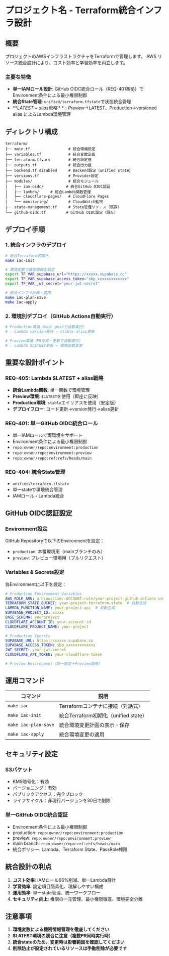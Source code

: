 # プロジェクト名 - Terraform統合インフラ設計

## 概要

プロジェクトのAWSインフラストラクチャをTerraformで管理します。
AWS リソース統合設計により、コスト効率と学習効率を両立します。

### 主要な特徴

- **単一IAMロール設計**: GitHub OIDC統合ロール（REQ-401準拠）でEnvironment条件による最小権限制御
- **統合State管理**: `unified/terraform.tfstate`で状態統合管理
- **$LATEST + alias戦略**: Preview→$LATEST、Production→versioned alias によるLambda環境管理

## ディレクトリ構成

```
terraform/
├── main.tf                 # 統合環境設定
├── variables.tf            # 統合変数定義
├── terraform.tfvars        # 統合設定値
├── outputs.tf              # 統合出力値
├── backend.tf.disabled     # Backend設定（unified state）
├── versions.tf             # Provider設定
├── modules/                # 統合モジュール
│   ├── iam-oidc/          # 統合GitHub OIDC認証
│   ├── lambda/     # 統合Lambda関数管理
│   ├── cloudflare-pages/   # CloudFlare Pages
│   └── monitoring/         # CloudWatch監視
├── state-management.tf     # State管理リソース（既存）
└── github-oidc.tf         # GitHub OIDC設定（既存）
```

## デプロイ手順

### 1. 統合インフラのデプロイ

```bash
# 統合Terraform初期化
make iac-init

# 環境変数で機密情報を設定
export TF_VAR_supabase_url="https://xxxxx.supabase.co"
export TF_VAR_supabase_access_token="sbp_xxxxxxxxxxxxx"  
export TF_VAR_jwt_secret="your-jwt-secret"

# 統合インフラ計画・適用
make iac-plan-save
make iac-apply
```

### 2. 環境別デプロイ（GitHub Actions自動実行）

```bash
# Production環境（main pushで自動実行）
# - Lambda version発行 → stable alias更新

# Preview環境（PR作成・更新で自動実行）  
# - Lambda $LATEST更新 → 環境変数変更
```

## 重要な設計ポイント

### REQ-405: Lambda $LATEST + alias戦略

- **統合Lambda関数**: 単一関数で環境管理
- **Preview環境**: `$LATEST`を使用（即座に反映）
- **Production環境**: `stable`エイリアスを使用（安定版）
- **デプロイフロー**: コード更新→version発行→alias更新

### REQ-401: 単一GitHub OIDC統合ロール

- 単一IAMロールで両環境をサポート
- Environment条件による最小権限制御
- `repo:owner/repo:environment:production`
- `repo:owner/repo:environment:preview` 
- `repo:owner/repo:ref:refs/heads/main`

### REQ-404: 統合State管理

- `unified/terraform.tfstate`
- 単一stateで環境統合管理
- IAMロール・Lambda統合

## GitHub OIDC認証設定

### Environment設定

GitHub Repositoryで以下のEnvironmentを設定：

- `production`: 本番環境用（mainブランチのみ）
- `preview`: プレビュー環境用（プルリクエスト）

### Variables & Secrets設定

各Environmentに以下を設定：

```yaml
# Production Environment Variables
AWS_ROLE_ARN: arn:aws:iam::ACCOUNT:role/your-project-github-actions-unified
TERRAFORM_STATE_BUCKET: your-project-terraform-state  # 自動生成
LAMBDA_FUNCTION_NAME: your-project-api  # 自動生成
SUPABASE_PROJECT_ID: xxxxx
BASE_SCHEMA: yourproject
CLOUDFLARE_ACCOUNT_ID: your-account-id
CLOUDFLARE_PROJECT_NAME: your-project

# Production Secrets
SUPABASE_URL: https://xxxxx.supabase.co
SUPABASE_ACCESS_TOKEN: sbp_xxxxxxxxxxxxx
JWT_SECRET: your-jwt-secret
CLOUDFLARE_API_TOKEN: your-cloudflare-token

# Preview Environment（同一設定＋Preview固有）
```

## 運用コマンド

| コマンド | 説明 |
|----------|------|
| `make iac` | Terraformコンテナに接続（対話式） |
| `make iac-init` | 統合Terraform初期化（unified state） |
| `make iac-plan-save` | 統合環境変更計画の表示・保存 |
| `make iac-apply` | 統合環境変更の適用 |

## セキュリティ設定

### S3バケット
- KMS暗号化：有効
- バージョニング：有効
- パブリックアクセス：完全ブロック
- ライフサイクル：非現行バージョンを30日で削除

### 単一GitHub OIDC統合認証
- Environment条件による最小権限制御
- production: `repo:owner/repo:environment:production`
- preview: `repo:owner/repo:environment:preview`
- main branch: `repo:owner/repo:ref:refs/heads/main`
- 統合ポリシー: Lambda、Terraform State、PassRole権限

## 統合設計の利点

1. **コスト効率**: IAMロール66%削減、単一Lambda設計
2. **学習効率**: 設定項目簡素化、理解しやすい構成
3. **運用効率**: 単一state管理、統一ワークフロー
4. **セキュリティ向上**: 権限の一元管理、最小権限徹底、環境完全分離

## 注意事項

1. **環境変数による機密情報管理を徹底してください**
2. **$LATEST環境の競合に注意（複数PR同時実行時）**
3. **統合stateのため、変更時は影響範囲を確認してください**
4. **削除防止が設定されているリソースは手動削除が必要です**
